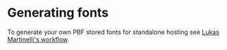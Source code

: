 # Generating fonts
To generate your own PBF stored fonts for standalone hosting see [Lukas Martinelli's workflow](http://glfonts.lukasmartinelli.ch/).